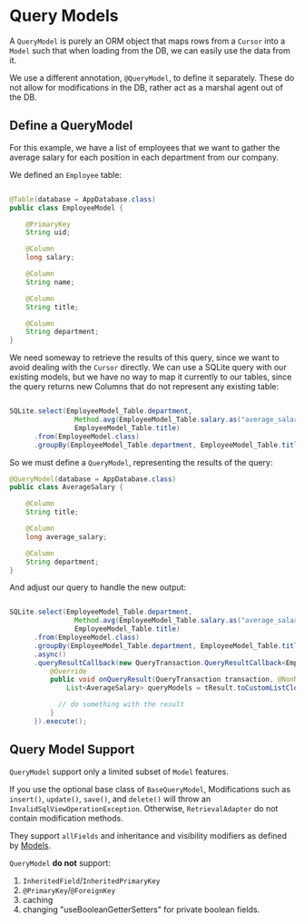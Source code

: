 # Query Models

A `QueryModel` is purely an ORM object that maps rows from a `Cursor` into
a `Model` such that when loading from the DB, we can easily use the data from it.

We use a different annotation, `@QueryModel`, to define it separately. These
do not allow for modifications in the DB, rather act as a marshal agent out of the DB.

## Define a QueryModel

For this example, we have a list of employees that we want to gather the average salary
for each position in each department from our company.

We defined an `Employee` table:

```java

@Table(database = AppDatabase.class)
public class EmployeeModel {

    @PrimaryKey
    String uid;

    @Column
    long salary;

    @Column
    String name;

    @Column
    String title;

    @Column
    String department;
}

```

We need someway to retrieve the results of this query, since we want to avoid
dealing with the `Cursor` directly. We can use a SQLite query with our existing models, but
we have no way to map it currently to our tables, since the query returns new Columns
that do not represent any existing table:

```java

SQLite.select(EmployeeModel_Table.department,
                Method.avg(EmployeeModel_Table.salary.as("average_salary")),
                EmployeeModel_Table.title)
      .from(EmployeeModel.class)
      .groupBy(EmployeeModel_Table.department, EmployeeModel_Table.title);

```

So we must define a `QueryModel`, representing the results of the query:

```java
@QueryModel(database = AppDatabase.class)
public class AverageSalary {

    @Column
    String title;

    @Column
    long average_salary;

    @Column
    String department;
}
```

And adjust our query to handle the new output:

```java

SQLite.select(EmployeeModel_Table.department,
                Method.avg(EmployeeModel_Table.salary.as("average_salary")),
                EmployeeModel_Table.title)
      .from(EmployeeModel.class)
      .groupBy(EmployeeModel_Table.department, EmployeeModel_Table.title)
      .async()
      .queryResultCallback(new QueryTransaction.QueryResultCallback<EmployeeModel>() {
          @Override
          public void onQueryResult(QueryTransaction transaction, @NonNull CursorResult<EmployeeModel> tResult) {
              List<AverageSalary> queryModels = tResult.toCustomListClose(AverageSalary.class);

            // do something with the result
          }
      }).execute();

```

## Query Model Support

`QueryModel` support only a limited subset of `Model` features.

If you use the optional base class of `BaseQueryModel`,
 Modifications such as `insert()`, `update()`, `save()`, and `delete()` will throw
 an `InvalidSqlViewOperationException`. Otherwise, `RetrievalAdapter` do not
 contain modification methods.

They support `allFields` and inheritance and visibility modifiers as defined by [Models](/usage2/Models.md).

`QueryModel` **do not** support:
  1. `InheritedField`/`InheritedPrimaryKey`
  2. `@PrimaryKey`/`@ForeignKey`
  3. caching
  4. changing "useBooleanGetterSetters" for private boolean fields.
